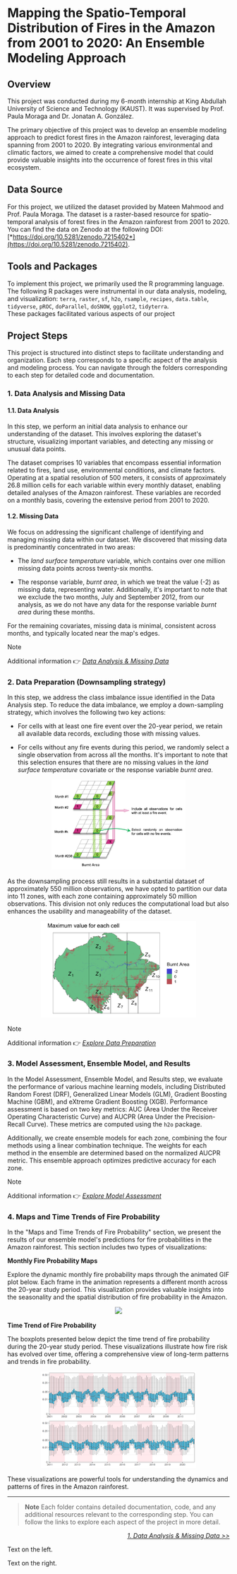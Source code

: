 # Mapping the Spatio-Temporal Distribution of Fires in the Amazon from 2001 to 2020: An Ensemble Modeling Approach

## Overview
This project was conducted during my 6-month internship at King Abdullah University of Science and Technology (KAUST). It was supervised by Prof. Paula Moraga and Dr. Jonatan A. González.

The primary objective of this project was to develop an ensemble modeling approach to predict forest fires in the Amazon rainforest, leveraging data spanning from 2001 to 2020. By integrating various environmental and climatic factors, we aimed to create a comprehensive model that could provide valuable insights into the occurrence of forest fires in this vital ecosystem.

## Data Source
For this project, we utilized the dataset provided by Mateen Mahmood and Prof. Paula Moraga. The dataset is a raster-based resource for spatio-temporal analysis of forest fires in the Amazon rainforest from 2001 to 2020. You can find the data on Zenodo at the following DOI: [*https://doi.org/10.5281/zenodo.7215402*](https://doi.org/10.5281/zenodo.7215402).

## Tools and Packages
To implement this project, we primarily used the R programming language. The following R packages were instrumental in our data analysis, modeling, and visualization: $\texttt{terra}$, $\texttt{raster}$, $\texttt{sf}$, $\texttt{h2o}$, $\texttt{rsample}$, $\texttt{recipes}$, $\texttt{data.table}$, $\texttt{tidyverse}$, $\texttt{pROC}$, $\texttt{doParallel}$, $\texttt{doSNOW}$, $\texttt{ggplot2}$, $\texttt{tidyterra}$. <br />
These packages facilitated various aspects of our project

## Project Steps

This project is structured into distinct steps to facilitate understanding and organization. Each step corresponds to a specific aspect of the analysis and modeling process. You can navigate through the folders corresponding to each step for detailed code and documentation.

### 1. Data Analysis and Missing Data

#### 1.1. Data Analysis 

In this step, we perform an initial data analysis to enhance our understanding of the dataset. This involves exploring the dataset's structure, visualizing important variables, and detecting any missing or unusual data points.

The dataset comprises 10 variables that encompass essential information related to fires, land use, environmental conditions, and climate factors. Operating at a spatial resolution of 500 meters, it consists of approximately 26.8 million cells for each variable within every monthly dataset, enabling detailed analyses of the Amazon rainforest. These variables are recorded on a monthly basis, covering the extensive period from 2001 to 2020.

#### 1.2. Missing Data

We focus on addressing the significant challenge of identifying and managing missing data within our dataset. We discovered that missing data is predominantly concentrated in two areas:

- The _land surface temperature_ variable, which contains over one million missing data points across twenty-six months.

- The response variable, _burnt area_, in which we treat the value (-2) as missing data, representing water. Additionally, it's important to note that we exclude the two months, July and September 2012, from our analysis, as we do not have any data for the response variable _burnt area_ during these months.

For the remaining covariates, missing data is minimal, consistent across months, and typically located near the map's edges.

> [!NOTE]
> Additional information :point_right: [*Data Analysis & Missing Data*](https://github.com/abid-mohamed/Mapping_the_Spatio-Temporal_Distribution_of_Fires_in_the_Amazon/blob/main/1_data_analysis_%26_missing_data/README.md)

### 2. Data Preparation (Downsampling strategy)

In this step, we address the class imbalance issue identified in the Data Analysis step. To reduce the data imbalance, we employ a down-sampling strategy, which involves the following two key actions:

- For cells with at least one fire event over the 20-year period, we retain all available data records, excluding those with missing values.
 
- For cells without any fire events during this period, we randomly select a single observation from across all the months. It's important to note that this selection ensures that there are no missing values in the _land surface temperature_ covariate or the response variable _burnt area_.

<p align="center">
  <img src="assets/Downsampling_approach.jpg" width="60%" />
</p>

As the downsampling process still results in a substantial dataset of approximately 550 million observations, we have opted to partition our data into 11 zones, with each zone containing approximately 50 million observations. This division not only reduces the computational load but also enhances the usability and manageability of the dataset.

<p align="center">
  <img src="assets/zones.png"  width="70%" />
</p>

> [!NOTE]
> Additional information :point_right: [*Explore Data Preparation*](https://github.com/abid-mohamed/Mapping_the_Spatio-Temporal_Distribution_of_Fires_in_the_Amazon/blob/main/2_data_preparation/README.md)

### 3. Model Assessment, Ensemble Model, and Results

In the Model Assessment, Ensemble Model, and Results step, we evaluate the performance of various machine learning models, including Distributed Random Forest (DRF), Generalized Linear Models (GLM), Gradient Boosting Machine (GBM), and eXtreme Gradient Boosting (XGB). Performance assessment is based on two key metrics: AUC (Area Under the Receiver Operating Characteristic Curve) and AUCPR (Area Under the Precision-Recall Curve). These metrics are computed using the $\texttt{h2o}$ package.

Additionally, we create ensemble models for each zone, combining the four methods using a linear combination technique. The weights for each method in the ensemble are determined based on the normalized AUCPR metric. This ensemble approach optimizes predictive accuracy for each zone.

> [!NOTE]
> Additional information :point_right: [*Explore Model Assessment*](https://github.com/abid-mohamed/Mapping_the_Spatio-Temporal_Distribution_of_Fires_in_the_Amazon/blob/main/3_model_assessment_&_ensemble_model/README.md)

### 4. Maps and Time Trends of Fire Probability

In the "Maps and Time Trends of Fire Probability" section, we present the results of our ensemble model's predictions for fire probabilities in the Amazon rainforest. This section includes two types of visualizations:

**Monthly Fire Probability Maps**

Explore the dynamic monthly fire probability maps through the animated GIF plot below. Each frame in the animation represents a different month across the 20-year study period. This visualization provides valuable insights into the seasonality and the spatial distribution of fire probability in the Amazon.

<p align="center">
  <img src="assets/pred_fire.gif"  width="70%" />
</p>

**Time Trend of Fire Probability**

The boxplots presented below depict the time trend of fire probability during the 20-year study period. These visualizations illustrate how fire risk has evolved over time, offering a comprehensive view of long-term patterns and trends in fire probability.

<p align="center">
  <img src="assets/pred_boxplot.png"  width="70%" />
</p>

These visualizations are powerful tools for understanding the dynamics and patterns of fires in the Amazon rainforest.

---

> **Note** 
> Each folder contains detailed documentation, code, and any additional resources relevant to the corresponding step. You can follow the links to explore each aspect of the project in more detail.

<p style="text-align:right;">
    <a href="https://github.com/abid-mohamed/Mapping_the_Spatio-Temporal_Distribution_of_Fires_in_the_Amazon/blob/main/1_data_analysis_%26_missing_data/README.md">
    <em>1. Data Analysis & Missing Data >></em>
    </a>
</p>

<div id="textbox">
  <p class="alignleft">Text on the left.</p>
  <p class="alignright">Text on the right.</p>
</div>

<div style="clear: both;"></div>